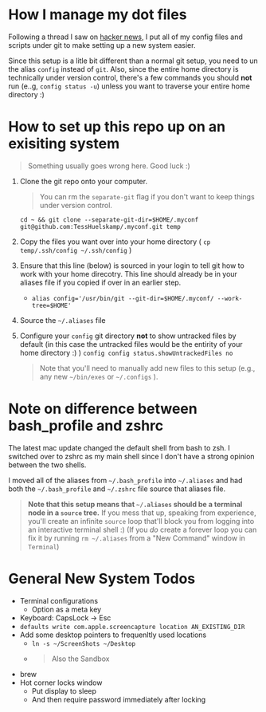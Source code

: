 # How I manage my dot files

Following a thread I saw on [hacker news](https://news.ycombinator.com/item?id=11070797), I put all of my config files and scripts under git to make setting up a new system easier.

Since this setup is a litle bit different than a normal git setup, you need to un the alias `config` instead of `git`. Also, since the entire home directory is technically under version control, there's a few commands you should **not** run (e..g, `config status -u`) unless you want to traverse your entire home directory :)

# How to set up this repo up on an exisiting system

> Something usually goes wrong here. Good luck :)

1. Clone the git repo onto your computer.

   > You can rm the `separate-git` flag if you don't want to keep things under version control.

   `cd ~ && git clone --separate-git-dir=$HOME/.myconf git@github.com:TessHuelskamp/.myconf.git temp`

1. Copy the files you want over into your home directory ( `cp temp/.ssh/config ~/.ssh/config` )
1. Ensure that this line (below) is sourced in your login to tell git how to work with your home direcotry. This line should already be in your aliases file if you copied if over in an earlier step.
   - `alias config='/usr/bin/git --git-dir=$HOME/.myconf/ --work-tree=$HOME'`
1. Source the `~/.aliases` file
1. Configure your `config` git directory **not** to show untracked files by default (in this case the untracked files would be the entirity of your home directory :) )
   `config config status.showUntrackedFiles no`
   > Note that you'll need to manually add new files to this setup (e.g., any new `~/bin/exes` or `~/.configs` ).

# Note on difference between bash_profile and zshrc

The latest mac update changed the default shell from bash to zsh. I switched over to zshrc as my main shell since I don't have a strong opinion between the two shells.

I moved all of the aliases from `~/.bash_profile` into `~/.aliases` and had both the `~/.bash_profile` and `~/.zshrc` file source that aliases file.

> **Note that this setup means that `~/.aliases` should be a terminal node in a `source` tree.** If you mess that up, speaking from experience, you'll create an infinite `source` loop that'll block you from logging into an interactive terminal shell :) (If you _do_ create a forever loop you can fix it by running `rm ~/.aliases` from a "New Command" window in `Terminal`)

# General New System Todos

- Terminal configurations
  - Option as a meta key
- Keyboard: CapsLock -> Esc
- `defaults write com.apple.screencapture location AN_EXISTING_DIR`
- Add some desktop pointers to frequenltly used locations
  - `ln -s ~/ScreenShots ~/Desktop`
  - > Also the Sandbox
- brew
- Hot corner locks window
  - Put display to sleep
  - And then require password immediately after locking
